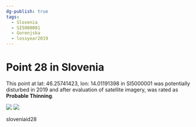 ```yaml
---
dg-publish: true
tags:
  - Slovenia
  - SI5000001
  - Gorenjska
  - lossyear2019
---
```


# Point 28 in Slovenia

This point at lat: 46.25741423, lon: 14.01191398 in SI5000001 was potentially disturbed in 2019 and after evaluation of satellite imagery, was rated as **Probable Thinning**.

<div class='juxtapose' data-showcredits='false'>
<img src='https://baserow-backend-production20240528124524339000000001.s3.amazonaws.com/user_files/1XuCVmZ2PbQitnhlJ0DlFuM1l9uyM76G_bc5230e79176fc64da11f58ce255356cee76f7dede77d85b7cd16e97b8212bf2.png' data-label='August 2016' />
<img src='https://baserow-backend-production20240528124524339000000001.s3.amazonaws.com/user_files/nbfMXut84CxLR3G5c44IS5WU9pBI0yMd_a613ef5008631eb11373c6e9adccd53290c948055cc6c543c9075e9fbc8ef832.png' data-label='September 2019' />
</div>

sloveniaid28
